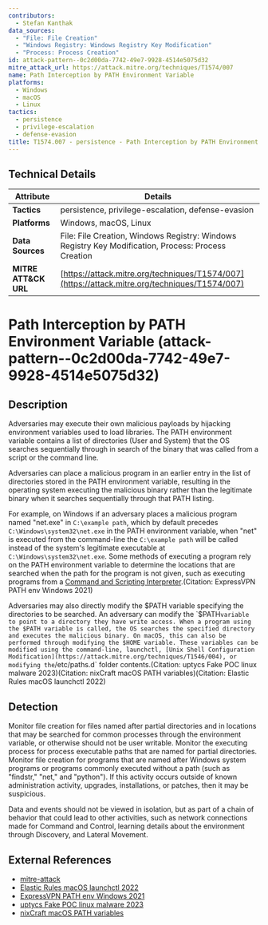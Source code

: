 ```yaml
---
contributors:
  - Stefan Kanthak
data_sources:
  - "File: File Creation"
  - "Windows Registry: Windows Registry Key Modification"
  - "Process: Process Creation"
id: attack-pattern--0c2d00da-7742-49e7-9928-4514e5075d32
mitre_attack_url: https://attack.mitre.org/techniques/T1574/007
name: Path Interception by PATH Environment Variable
platforms:
  - Windows
  - macOS
  - Linux
tactics:
  - persistence
  - privilege-escalation
  - defense-evasion
title: T1574.007 - persistence - Path Interception by PATH Environment Variable
---
```


## Technical Details

| Attribute | Details |
|-----------|----------|
| **Tactics** | persistence, privilege-escalation, defense-evasion |
| **Platforms** | Windows, macOS, Linux |
| **Data Sources** | File: File Creation, Windows Registry: Windows Registry Key Modification, Process: Process Creation |
| **MITRE ATT&CK URL** | [https://attack.mitre.org/techniques/T1574/007](https://attack.mitre.org/techniques/T1574/007) |

# Path Interception by PATH Environment Variable (attack-pattern--0c2d00da-7742-49e7-9928-4514e5075d32)

## Description
Adversaries may execute their own malicious payloads by hijacking environment variables used to load libraries. The PATH environment variable contains a list of directories (User and System) that the OS searches sequentially through in search of the binary that was called from a script or the command line. 

Adversaries can place a malicious program in an earlier entry in the list of directories stored in the PATH environment variable, resulting in the operating system executing the malicious binary rather than the legitimate binary when it searches sequentially through that PATH listing.

For example, on Windows if an adversary places a malicious program named "net.exe" in `C:\example path`, which by default precedes `C:\Windows\system32\net.exe` in the PATH environment variable, when "net" is executed from the command-line the `C:\example path` will be called instead of the system's legitimate executable at `C:\Windows\system32\net.exe`. Some methods of executing a program rely on the PATH environment variable to determine the locations that are searched when the path for the program is not given, such as executing programs from a [Command and Scripting Interpreter](https://attack.mitre.org/techniques/T1059).(Citation: ExpressVPN PATH env Windows 2021)

Adversaries may also directly modify the $PATH variable specifying the directories to be searched.  An adversary can modify the `$PATH` variable to point to a directory they have write access. When a program using the $PATH variable is called, the OS searches the specified directory and executes the malicious binary. On macOS, this can also be performed through modifying the $HOME variable. These variables can be modified using the command-line, launchctl, [Unix Shell Configuration Modification](https://attack.mitre.org/techniques/T1546/004), or modifying the `/etc/paths.d` folder contents.(Citation: uptycs Fake POC linux malware 2023)(Citation: nixCraft macOS PATH variables)(Citation: Elastic Rules macOS launchctl 2022)

## Detection
Monitor file creation for files named after partial directories and in locations that may be searched for common processes through the environment variable, or otherwise should not be user writable. Monitor the executing process for process executable paths that are named for partial directories. Monitor file creation for programs that are named after Windows system programs or programs commonly executed without a path (such as "findstr," "net," and "python"). If this activity occurs outside of known administration activity, upgrades, installations, or patches, then it may be suspicious.

Data and events should not be viewed in isolation, but as part of a chain of behavior that could lead to other activities, such as network connections made for Command and Control, learning details about the environment through Discovery, and Lateral Movement.

## External References
- [mitre-attack](https://attack.mitre.org/techniques/T1574/007)
- [Elastic Rules macOS launchctl 2022](https://www.elastic.co/guide/en/security/7.17/prebuilt-rule-7-16-4-modification-of-environment-variable-via-launchctl.html)
- [ExpressVPN PATH env Windows 2021](https://www.expressvpn.com/blog/cybersecurity-lessons-a-path-vulnerability-in-windows/)
- [uptycs Fake POC linux malware 2023](https://www.uptycs.com/blog/new-poc-exploit-backdoor-malware)
- [nixCraft macOS PATH variables](https://www.cyberciti.biz/faq/appleosx-bash-unix-change-set-path-environment-variable/)
